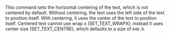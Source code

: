This command sets the horizontal centering of the text, which is not centered by default. Without centering, the text uses the left side of the text to position itself. With centering, it uses the center of the text to position itself. Centered text cannot use wrap x (SET_TEXT_WRAPX); instead it uses center size (SET_TEXT_CENTRE), which defaults to a size of `640.0`.
